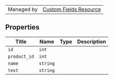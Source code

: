 |||
|---|---|
| Managed by | [Custom Fields Resource](/api/stores/v2/products/custom_fields)


## Properties

| Title | Name | Type | Description |
| --- | --- | --- | --- |
| `id` | `int` |
| `product_id` | `int` |
| `name` | `string` |
| `text` | `string` |
